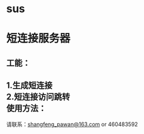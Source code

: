 # sus
短连接服务器
===========
工能：
---
1.生成短连接<br>
2.短连接访问跳转<br>
使用方法：
-------
请联系：shangfeng_pawan@163.com or 460483592

